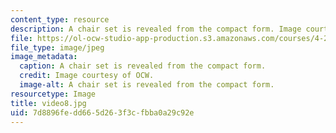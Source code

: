 ```yaml
---
content_type: resource
description: A chair set is revealed from the compact form. Image courtesy of OCW.
file: https://ol-ocw-studio-app-production.s3.amazonaws.com/courses/4-296-furniture-making-spring-2005/7d8896fedd665d263f3cfbba0a29c92e_video8.jpg
file_type: image/jpeg
image_metadata:
  caption: A chair set is revealed from the compact form.
  credit: Image courtesy of OCW.
  image-alt: A chair set is revealed from the compact form.
resourcetype: Image
title: video8.jpg
uid: 7d8896fe-dd66-5d26-3f3c-fbba0a29c92e
---
```

